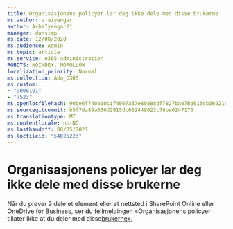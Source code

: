 ```yaml
---
title: Organisasjonens policyer lar deg ikke dele med disse brukerne
ms.author: v-aiyengar
author: AshaIyengar21
manager: dansimp
ms.date: 12/08/2020
ms.audience: Admin
ms.topic: article
ms.service: o365-administration
ROBOTS: NOINDEX, NOFOLLOW
localization_priority: Normal
ms.collection: Adm_O365
ms.custom:
- "9000191"
- "7523"
ms.openlocfilehash: 90be6f740a00c1f4007a37e80888df7827ba07bd615db36921ee8f01cc5ea05c
ms.sourcegitcommit: b5f7da89a650d2915dc652449623c78be6247175
ms.translationtype: MT
ms.contentlocale: nb-NO
ms.lasthandoff: 08/05/2021
ms.locfileid: "54025223"
---
```

# <a name="organizations-policies-do-not-allow-you-to-share-with-these-users"></a>Organisasjonens policyer lar deg ikke dele med disse brukerne

Når du prøver å dele et element eller et nettsted i SharePoint Online eller OneDrive for Business, ser du feilmeldingen «Organisasjonens policyer tillater ikke at du deler med disse[brukerne».](https://docs.microsoft.com/sharepoint/troubleshoot/sharing-and-permissions/organization-policies-do-not-allow-you-to-share-with-users-error)